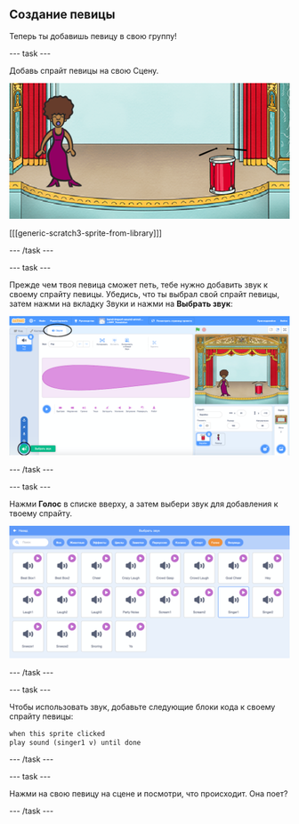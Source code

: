 ## Создание певицы

Теперь ты добавишь певицу в свою группу!

\--- task \---

Добавь спрайт певицы на свою Сцену.

![снимок экрана](images/band-singer-mic.png)

[[[generic-scratch3-sprite-from-library]]]

\--- /task \---

\--- task \---

Прежде чем твоя певица сможет петь, тебе нужно добавить звук к своему спрайту певицы. Убедись, что ты выбрал свой спрайт певицы, затем нажми на вкладку Звуки и нажми на **Выбрать звук**:

![screenshot](images/band-import-sound-annotated.png)

\--- /task \---

\--- task \---

Нажми **Голос** в списке вверху, а затем выбери звук для добавления к твоему спрайту.

![screenshot](images/band-choose-sound.png)

\--- /task \---

\--- task \---

Чтобы использовать звук, добавьте следующие блоки кода к своему спрайту певицы:

```blocks3
when this sprite clicked
play sound (singer1 v) until done
```

\--- /task \---

\--- task \---

Нажми на свою певицу на сцене и посмотри, что происходит. Она поет?

\--- /task \---